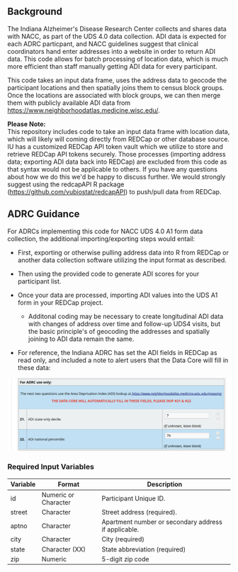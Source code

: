 ## Background
The Indiana Alzheimer's Disease Research Center collects and shares data with NACC, as part of the UDS 4.0 data collection. ADI data is expected for each ADRC particpant, and NACC guidelines suggest that clinical coordinators hand enter addresses into a website in order to return ADI data. This code allows for batch processing of location data, which is much more efficient than staff manually getting ADI data for every participant.

This code takes an input data frame, uses the address data to geocode the participant locations and then spatially joins them to census block groups. Once the locations are associated with block groups, we can then merge them with publicly available ADI data from https://www.neighborhoodatlas.medicine.wisc.edu/.

**Please Note:**  
This repository includes code to take an input data frame with location data, which will likely will coming directly from REDCap or other database source. IU has a customized REDCap API token vault which we utilize to store and retrieve REDCap API tokens securely. Those processes (importing address data; exporting ADI data back into REDCap) are excluded from this code as that syntax would not be applicable to others. If you have any questions about how we do this we'd be happy to discuss further. We would strongly suggest using the redcapAPI R package (https://github.com/vubiostat/redcapAPI) to push/pull data from REDCap.

## ADRC Guidance 
For ADRCs implementing this code for NACC UDS 4.0 A1 form data collection, the additional importing/exporting steps would entail:
  * First, exporting or otherwise pulling address data into R from REDCap or another data collection software utilizing the input format as described.
  * Then using the provided code to generate ADI scores for your participant list.
  * Once your data are processed, importing ADI values into the UDS A1 form in your REDCap project.
    * Additonal coding may be necessary to create longitudinal ADI data with changes of address over time and follow-up UDS4 visits, but the basic principle's of geocoding the addresses and spatially joining to ADI data remain the same.  
   
  * For reference, the Indiana ADRC has set the ADI fields in REDCap as read only, and included a note to alert users that the Data Core will fill in these data:

<img src="A1_Screenshot.png"> 




### Required Input Variables
Variable	| Format	| Description
----------|---------|------------
id	|Numeric or Character	|Participant Unique ID.
street	|Character	|Street address (required).
aptno	|Character	|Apartment number or secondary address if applicable.
city	|Character	|City (required)
state	|Character (XX)	|State abbreviation (required)
zip	|Numeric	|5-digit zip code
